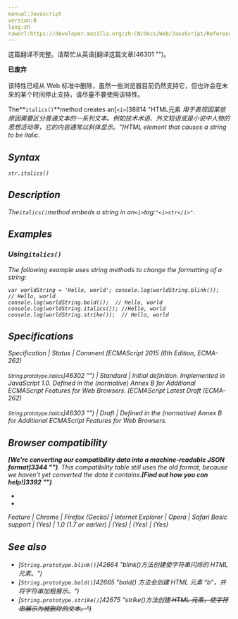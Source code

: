 ```yaml
---
manual:Javascript
version:0
lang:zh
rawUrl:https://developer.mozilla.org/zh-CN/docs/Web/JavaScript/Reference/Global_Objects/String/italics
---
```




这篇翻译不完整。请帮忙从英语[翻译这篇文章]46301 "")。






**已废弃**<br></br>该特性已经从 Web 标准中删除，虽然一些浏览器目前仍然支持它，但也许会在未来的某个时间停止支持，请尽量不要使用该特性。





The**`italics()`**method creates an[`<i>`]38814 "HTML元素 <i> 用于表现因某些原因需要区分普通文本的一系列文本。例如技术术语、外文短语或是小说中人物的思想活动等，它的内容通常以斜体显示。")HTML element that causes a string to be italic.


## Syntax<a name="Syntax"></a>

```
str.italics()
```

## Description<a name="Description"></a>


The`italics()`method embeds a string in an`<i>`tag:`"<i>str</i>"`.


## Examples<a name="Examples"></a>

### Using`italics()`<a name="Using_italics()"></a>


The following example uses string methods to change the formatting of a string:


```
var worldString = 'Hello, world'; console.log(worldString.blink());  // Hello, world
console.log(worldString.bold());  // Hello, world
console.log(worldString.italics()); //Hello, world
console.log(worldString.strike());  // Hello, world
```

## Specifications<a name="Specifications"></a>

Specification | Status | Comment 
[ECMAScript 2015 (6th Edition, ECMA-262)<br></br><small>String.prototype.italics</small>]46302 "") | Standard | Initial definition. Implemented in JavaScript 1.0. Defined in the (normative) Annex B for Additional ECMAScript Features for Web Browsers. 
[ECMAScript Latest Draft (ECMA-262)<br></br><small>String.prototype.italics</small>]46303 "") | Draft | Defined in the (normative) Annex B for Additional ECMAScript Features for Web Browsers. 


## Browser compatibility<a name="Browser_compatibility"></a>


**[We&#39;re converting our compatibility data into a machine-readable JSON format]3344 "")**. This compatibility table still uses the old format, because we haven&#39;t yet converted the data it contains.**[Find out how you can help!]3392 "")**


* 
* 

Feature | Chrome | Firefox (Gecko) | Internet Explorer | Opera | Safari 
Basic support | (Yes) | 1.0 (1.7 or earlier) | (Yes) | (Yes) | (Yes) 





## See also<a name="See_also"></a>

* [`String.prototype.blink()`]42664 "blink()方法创建使字符串闪烁的 <blink> HTML 元素。")
* [`String.prototype.bold()`]42665 "bold() 方法会创建 HTML 元素 “b”，并将字符串加粗展示。")
* [`String.prototype.strike()`]42675 "strike()方法创建<strike> HTML 元素，使字符串展示为被删除的文本。")



